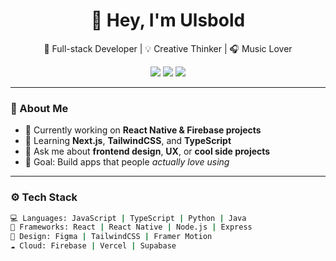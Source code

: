 <h1 align="center">👋 Hey, I'm Ulsbold</h1>

<p align="center">
  🚀 Full-stack Developer | 💡 Creative Thinker | 🎧 Music Lover
</p>

<p align="center">
  <a href="https://github.com/Ulsbold"><img src="https://img.shields.io/github/followers/Ulsbold?label=Follow&style=social"></a>
  <a href="https://github.com/Ulsbold?tab=repositories"><img src="https://img.shields.io/badge/Projects-Explore-blue?logo=github"></a>
  <img src="https://komarev.com/ghpvc/?username=Ulsbold&color=blueviolet&style=flat-square" />
</p>

---

### 🧠 About Me
- 🔭 Currently working on **React Native & Firebase projects**
- 🌱 Learning **Next.js**, **TailwindCSS**, and **TypeScript**
- 💬 Ask me about **frontend design**, **UX**, or **cool side projects**
- 🎯 Goal: Build apps that people *actually love using*

---

### ⚙️ Tech Stack
```bash
💻 Languages: JavaScript | TypeScript | Python | Java  
🧰 Frameworks: React | React Native | Node.js | Express  
🎨 Design: Figma | TailwindCSS | Framer Motion  
☁️ Cloud: Firebase | Vercel | Supabase
